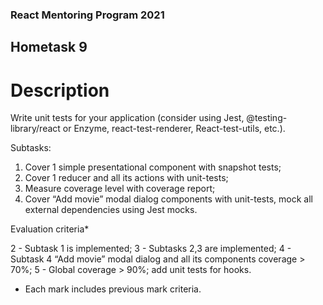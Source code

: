 ### React Mentoring Program 2021

## Hometask 9

# Description

Write unit tests for your application (consider using Jest, @testing-library/react or Enzyme, react-test-renderer, React-test-utils, etc.).

Subtasks:

1. Cover 1 simple presentational component with snapshot tests;
2. Cover 1 reducer and all its actions with unit-tests;
3. Measure coverage level with coverage report;
4. Cover “Add movie” modal dialog components with unit-tests, mock all external dependencies using Jest mocks.

Evaluation criteria\*

2 - Subtask 1 is implemented;
3 - Subtasks 2,3 are implemented;
4 - Subtask 4 “Add movie” modal dialog and all its components coverage > 70%;
5 - Global coverage > 90%; add unit tests for hooks.

- Each mark includes previous mark criteria.
